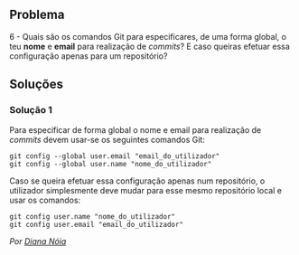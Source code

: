 ## Problema

6 - Quais são os comandos Git para especificares, de uma forma global, o teu
**nome** e **email** para realização de *commits*? E caso queiras efetuar essa
configuração apenas para um repositório?

## Soluções

### Solução 1

Para especificar de forma global o nome e email para realização de *commits* 
devem usar-se os seguintes comandos Git:

```
git config --global user.email "email_do_utilizador"
git config --global user.name "nome_do_utilizador"
```

Caso se queira efetuar essa configuração apenas num repositório, o utilizador
simplesmente deve mudar para esse mesmo repositório local e usar os comandos:

```
git config user.name "nome_do_utilizador"
git config user.email "email_do_utilizador"
```

*Por [Diana Nóia](https://github.com/DianaNoia)*
